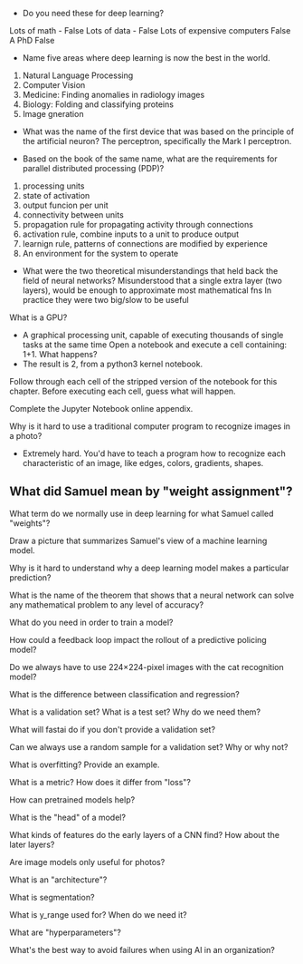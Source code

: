 - Do you need these for deep learning?

Lots of math - False
Lots of data - False
Lots of expensive computers False
A PhD False
- Name five areas where deep learning is now the best in the world.
1. Natural Language Processing
2. Computer Vision
3. Medicine: Finding anomalies in radiology images
4. Biology: Folding and classifying proteins
5. Image gneration
- What was the name of the first device that was based on the principle of the artificial neuron?
The perceptron, specifically the Mark I perceptron. 

- Based on the book of the same name, what are the requirements for parallel distributed processing (PDP)?
1. processing units
2. state of activation
3. output funcion per unit
4. connectivity between units
5. propagation rule for propagating activity through connections
6. activation rule, combine inputs to a unit to produce output
7. learnign rule, patterns of connections are modified by experience
8. An environment for the system to operate

- What were the two theoretical misunderstandings that held back the field of neural networks?
 Misunderstood that a single extra layer (two layers), would be enough to approximate most mathematical fns
 In practice they were two big/slow to be useful

What is a GPU?
- A graphical processing unit, capable of executing thousands of single tasks at the same time
Open a notebook and execute a cell containing: 1+1. What happens?
- The result is 2, from a python3 kernel notebook. 

Follow through each cell of the stripped version of the notebook for this chapter. Before executing each cell, guess what will happen.

Complete the Jupyter Notebook online appendix.

Why is it hard to use a traditional computer program to recognize images in a photo?
- Extremely hard. You'd have to teach a program how to recognize each characteristic of an image, like edges, colors, gradients, shapes. 

What did Samuel mean by "weight assignment"?
- 
What term do we normally use in deep learning for what Samuel called "weights"?

Draw a picture that summarizes Samuel's view of a machine learning model.

Why is it hard to understand why a deep learning model makes a particular prediction?

What is the name of the theorem that shows that a neural network can solve any mathematical problem to any level of accuracy?

What do you need in order to train a model?

How could a feedback loop impact the rollout of a predictive policing model?

Do we always have to use 224×224-pixel images with the cat recognition model?

What is the difference between classification and regression?

What is a validation set? What is a test set? Why do we need them?

What will fastai do if you don't provide a validation set?

Can we always use a random sample for a validation set? Why or why not?

What is overfitting? Provide an example.

What is a metric? How does it differ from "loss"?

How can pretrained models help?

What is the "head" of a model?

What kinds of features do the early layers of a CNN find? How about the later layers?

Are image models only useful for photos?

What is an "architecture"?

What is segmentation?

What is y_range used for? When do we need it?

What are "hyperparameters"?

What's the best way to avoid failures when using AI in an organization?